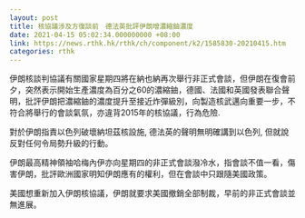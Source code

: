 ```yaml
---
layout: post
title: 核協議涉及方復談前　德法英批評伊朗增濃縮鈾濃度
date: 2021-04-15 05:02:34.000000000 +08:00
link: https://news.rthk.hk/rthk/ch/component/k2/1585830-20210415.htm
categories: rthk
---
```


伊朗核談判協議有關國家星期四將在納也納再次舉行非正式會談，但伊朗在復會前夕，突然表示開始生產濃度為百分之60的濃縮鈾，德國、法國和英國發表聯合聲明，批評伊朗把濃縮鈾的濃度提升至接近炸彈級別，向製造核武邁向重要一步，不符合將舉行的會談氣氛，亦違背2015年的核協議，行為危險.

對於伊朗指責以色列破壞納坦茲核設施, 德法英的聲明無明確講到以色列, 但就說反對任何令局勢升級的行動。

伊朗最高精神領袖哈梅內伊亦向星期四的非正式會談潑冷水，指會談不值一看，傷害伊朗，批評歐洲國家明知伊朗應有的權利，但在會談中只跟隨美國政策。

美國想重新加入伊朗核協議，伊朗就要求美國撤銷全部制裁，早前的非正式會談並無進展。　
